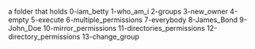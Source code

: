 a folder that holds 0-iam_betty 1-who_am_i 2-groups 3-new_owner 4-empty 5-execute 6-multiple_permissions 7-everybody 8-James_Bond 9-John_Doe 10-mirror_permissions 11-directories_permissions 12-directory_permissions 13-change_group
